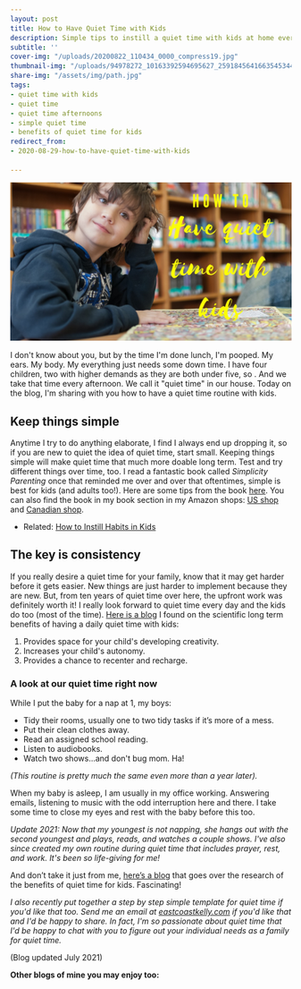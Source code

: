 ```yaml
---
layout: post
title: How to Have Quiet Time with Kids
description: Simple tips to instill a quiet time with kids at home every day.
subtitle: ''
cover-img: "/uploads/20200822_110434_0000_compress19.jpg"
thumbnail-img: "/uploads/94978272_10163392594695627_2591845641663545344_o.jpg"
share-img: "/assets/img/path.jpg"
tags:
- quiet time with kids
- quiet time
- quiet time afternoons
- simple quiet time
- benefits of quiet time for kids
redirect_from:
- 2020-08-29-how-to-have-quiet-time-with-kids

---
```

![A kid sitting at the table thinking.](/uploads/quiettime.jpg "quiettime")

I don't know about you, but by the time I'm done lunch, I'm pooped. My ears. My body. My everything just needs some down time. I have four children, two with higher demands as they are both under five, so . And we take that time every afternoon. We call it "quiet time" in our house. Today on the blog, I'm sharing with you how to have a quiet time routine with kids.

## Keep things simple

Anytime I try to do anything elaborate, I find I always end up dropping it, so if you are new to quiet the idea of quiet time, start small. Keeping things simple will make quiet time that much more doable long term. Test and try different things over time, too. I read a fantastic book called _Simplicity Parenting_ once that reminded me over and over that oftentimes, simple is best for kids (and adults too!). Here are some tips from the book [here](https://designformankind.com/2018/05/simplicity-parenting/). You can also find the book in my book section in my Amazon shops: [US shop](www.amazon.com/shop/simplehomemom) and [Canadian shop](www.amazon.ca/shop/simplehomemom). 

* Related: [How to Instill Habits in Kids](https://www.simplehomemom.com/how-to-instill-habits-in-kids/)

## The key is consistency

If you really desire a quiet time for your family, know that it may get harder before it gets easier. New things are just harder to implement because they are new. But, from ten years of quiet time over here, the upfront work was definitely worth it! I really look forward to quiet time every day and the kids do too (most of the time). [Here is a blog](https://nurtureandthriveblog.com/quiet-time-for-kids/) I found on the scientific long term benefits of having a daily quiet time with kids:

1. Provides space for your child's developing creativity.
2. Increases your child's autonomy.
3. Provides a chance to recenter and recharge.

### A look at our quiet time right now

While I put the baby for a nap at 1, my boys:

* Tidy their rooms, usually one to two tidy tasks if it’s more of a mess.
* Put their clean clothes away.
* Read an assigned school reading.
* Listen to audiobooks.
* Watch two shows…and don't bug mom. Ha!

_(This routine is pretty much the same even more than a year later)._

When my baby is asleep, I am usually in my office working. Answering emails, listening to music with the odd interruption here and there. I take some time to close my eyes and rest with the baby before this too.

_Update 2021: Now that my youngest is not napping, she hangs out with the second youngest and plays, reads, and watches a couple shows. I've also since created my own routine during quiet time that includes prayer, rest, and work. It's been so life-giving for me!_

And don’t take it just from me, [here’s a blog](https://blog.outschool.com/quiet-time-benefits/) that goes over the research of the benefits of quiet time for kids. Fascinating!

_I also recently put together a step by step simple template for quiet time if you'd like that too. Send me an email at_ [_eastcoastkelly.com_](http://eastcoastkelly.com/) _if you'd like that and I'd be happy to share. In fact, I'm so passionate about quiet time that I'd be happy to chat with you to figure out your individual needs as a family for quiet time._

(Blog updated July 2021)

**Other blogs of mine you may enjoy too:**